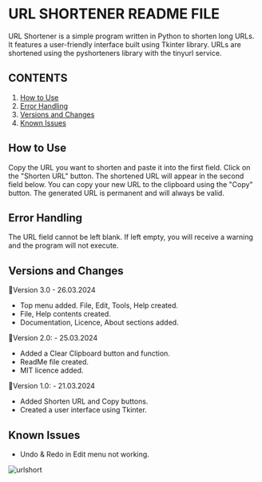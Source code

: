 # URL SHORTENER README FILE
URL Shortener is a simple program written in Python to shorten long URLs. 
It features a user-friendly interface built using Tkinter library. 
URLs are shortened using the pyshorteners library with the tinyurl service.

## CONTENTS
1. [How to Use](#how-to-use)
2. [Error Handling](#error-handling)
3. [Versions and Changes](#versions-and-changes)
4. [Known Issues](#known-issues)

## How to Use
Copy the URL you want to shorten and paste it into the first field.
Click on the "Shorten URL" button. The shortened URL will appear in the second field below.
You can copy your new URL to the clipboard using the "Copy" button.
The generated URL is permanent and will always be valid.
## Error Handling
The URL field cannot be left blank. If left empty, you will receive a warning and the program will not execute.
## Versions and Changes
🔻Version 3.0 - 26.03.2024
- Top menu added. File, Edit, Tools, Help created.
- File, Help contents created.
- Documentation, Licence, About sections added.

🔻Version 2.0: - 25.03.2024
- Added a Clear Clipboard button and function.
- ReadMe file created.
- MIT licence added.

🔻Version 1.0: - 21.03.2024
- Added Shorten URL and Copy buttons.
- Created a user interface using Tkinter.

## Known Issues
- Undo & Redo in Edit menu not working.

![urlshort](https://github.com/storlak/URL-shortener/assets/101433369/f446dd74-5c02-4790-b029-2bcd2458e8ba)

